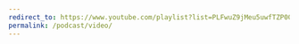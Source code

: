 ```yaml
---
redirect_to: https://www.youtube.com/playlist?list=PLFwuZ9jMeu5uwfTZP00zHjP7eSpG34Hsm
permalink: /podcast/video/
---
```

